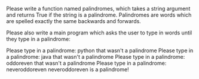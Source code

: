 Please write a function named palindromes, which takes a string argument and returns True if the string is a palindrome. Palindromes are words which are spelled exactly the same backwards and forwards.

Please also write a main program which asks the user to type in words until they type in a palindrome:

Please type in a palindrome: python
that wasn't a palindrome
Please type in a palindrome: java
that wasn't a palindrome
Please type in a palindrome: oddoreven
that wasn't a palindrome
Please type in a palindrome: neveroddoreven
neveroddoreven is a palindrome!